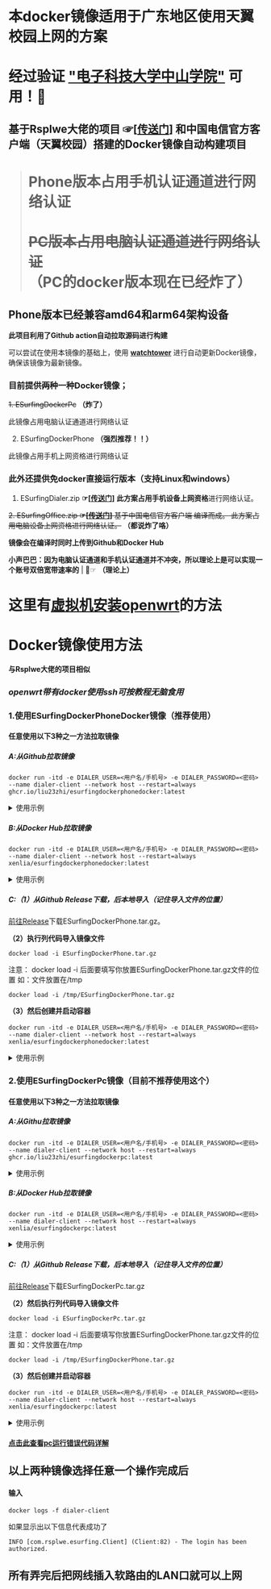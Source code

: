 # 本docker镜像适用于广东地区使用天翼校园上网的方案

# 经过验证 <ins>"电子科技大学中山学院"</ins> 可用！🙌

## 基于Rsplwe大佬的项目 ☞[[传送门](https://github.com/Rsplwe/ESurfingDialer)] 和中国电信官方客户端（天翼校园）搭建的Docker镜像自动构建项目

># Phone版本占用手机认证通道进行网络认证
># ~~PC版本占用电脑认证通道进行网络认证~~（PC的docker版本现在已经炸了）

## Phone版本已经兼容amd64和arm64架构设备

**此项目利用了Github action自动拉取源码进行构建**

可以尝试在使用本镜像的基础上，使用 **[watchtower](https://github.com/containrrr/watchtower "watchover")** 进行自动更新Docker镜像，确保该镜像为最新镜像。 
### 目前提供~~两种~~一种Docker镜像；

~~1. ESurfingDockerPc~~ **（炸了）**

此镜像占用电脑认证通道进行网络认证

2. ESurfingDockerPhone **（强烈推荐！！）**

此镜像占用手机上网资格进行网络认证

### 此外还提供免docker直接运行版本（支持Linux和windows）

1. ESurfingDialer.zip **☞[[传送门](releases/latest)]**
**此方案占用手机设备上网资格**进行网络认证。

~~2. ESurfingOffice.zip **☞[[传送门](releases/latest)]**
基于中国电信官方客户端 编译而成。
此方案占用电脑设备上网资格进行网络认证。~~ **（都说炸了咯）**

**镜像会在编译时同时上传到Github和Docker Hub**

**小声巴巴：因为电脑认证通道和手机认证通道并不冲突，所以理论上是可以实现一个账号双倍宽带速率的** | 🤣☞ **（理论上）**

# 这里有[虚拟机安装openwrt](/QWE.md)的方法
# Docker镜像使用方法
**与Rsplwe大佬的项目相似**

### ***openwrt带有docker使用ssh可按教程无脑食用*** 

### 1.使用ESurfingDockerPhoneDocker镜像（推荐使用）
#### 任意使用以下3种之一方法拉取镜像

##### A:从Github拉取镜像

```shell
docker run -itd -e DIALER_USER=<用户名/手机号> -e DIALER_PASSWORD=<密码> --name dialer-client --network host --restart=always ghcr.io/liu23zhi/esurfingdockerphonedocker:latest
```
<details>
<summary>使用示例</summary>

**假设账号为123，密码为456。则应该执行(一定要把＜＞去掉)**

```shell
docker run -itd -e DIALER_USER=123 -e DIALER_PASSWORD=456 --name dialer-client --network host --restart=always ghcr.io/liu23zhi/esurfingdockerphonedocker:latest
```

</details>

##### B:**从Docker Hub**拉取镜像

```shell
docker run -itd -e DIALER_USER=<用户名/手机号> -e DIALER_PASSWORD=<密码> --name dialer-client --network host --restart=always xenlia/esurfingdockerphonedocker:latest
```
<details>
<summary>使用示例</summary>

**假设账号为123，密码为456。则应该执行**

```shell
docker run -itd -e DIALER_USER=123 -e DIALER_PASSWORD=456 --name dialer-client --network host --restart=always xenlia/esurfingdockerphonedocker:latest
```

</details>

##### C:（1）从Github Release下载，后本地导入（记住导入文件的位置）

[前往Release](https://github.com/liu23zhi/ESurfingDialerDocker/releases)下载ESurfingDockerPhone.tar.gz。

**（2）执行列代码导入镜像文件**

```shell
docker load -i ESurfingDockerPhone.tar.gz
```

注意：
docker load -i 后面要填写你放置ESurfingDockerPhone.tar.gz文件的位置
如：文件放置在/tmp

```shell
docker load -i /tmp/ESurfingDockerPhone.tar.gz
```

**（3）然后创建并启动容器**

```shell
docker run -itd -e DIALER_USER=<用户名/手机号> -e DIALER_PASSWORD=<密码> --name dialer-client --network host --restart=always xenlia/esurfingdockerphonedocker:latest
```
<details>
<summary>使用示例</summary>
**假设账号为123，密码为456。则应该执行(一定要把＜＞去掉)**

```shell
#导入镜像
docker load -i ESurfingDockerPhone.tar.gz
#创建容器并启动（上面导入镜像代码完成后。再输入此代码）
docker run -itd -e DIALER_USER=123 -e DIALER_PASSWORD=456 --name dialer-client --network host --restart=always xenlia/esurfingdockerphonedocker:latest
```

</details>

### 2.使用ESurfingDockerPc镜像（目前不推荐使用这个）

#### 任意使用以下3种之一方法拉取镜像

##### A:从Githu拉取镜像

```shell
docker run -itd -e DIALER_USER=<用户名/手机号> -e DIALER_PASSWORD=<密码> --name dialer-client --network host --restart=always ghcr.io/liu23zhi/esurfingdockerpc:latest
```
<details>
<summary>使用示例</summary>
**假设账号为123，密码为456。则应该执行(一定要把＜＞去掉)**

```shell
docker run -itd -e DIALER_USER=123 -e DIALER_PASSWORD=456 --name dialer-client --network host --restart=always ghcr.io/liu23zhi/esurfingdockerpc:latest
```

</details>

##### B:从Docker Hub拉取镜像

```shell
docker run -itd -e DIALER_USER=<用户名/手机号> -e DIALER_PASSWORD=<密码> --name dialer-client --network host --restart=always xenlia/esurfingdockerpc:latest
```
<details>
<summary>使用示例</summary>
**假设账号为123，密码为456。则应该执行(一定要把＜＞去掉)**

```shell
docker run -itd -e DIALER_USER=123 -e DIALER_PASSWORD=456 --name dialer-client --network host --restart=always xenlia/esurfingdockerpc:latest
```

</details>

##### C:（1）从Github Release下载，后本地导入（记住导入文件的位置）

[前往Release](https://github.com/liu23zhi/ESurfingDialerDocker/releases)下载ESurfingDockerPc.tar.gz

**（2）然后执行列代码导入镜像文件**

```shell
docker load -i ESurfingDockerPc.tar.gz
```
注意：
docker load -i 后面要填写你放置ESurfingDockerPhone.tar.gz文件的位置
如：文件放置在/tmp

```shell
docker load -i /tmp/ESurfingDockerPhone.tar.gz
```

**（3）然后创建并启动容器**

```shell
docker run -itd -e DIALER_USER=<用户名/手机号> -e DIALER_PASSWORD=<密码> --name dialer-client --network host --restart=always xenlia/esurfingdockerpc:latest
```
<details>
<summary>使用示例</summary>
**假设账号为123，密码为456。则应该执行(一定要把＜＞去掉)**

```shell
#导入镜像
docker load -i ESurfingDockerPc.tar.gz
#创建容器并启动（上面导入镜像代码完成后。再输入此代码）
docker run -itd -e DIALER_USER=123 -e DIALER_PASSWORD=456 --name dialer-client --network host --restart=always xenlia/esurfingdockerpc:latest
```

</details>

#### [点击此查看pc运行错误代码详解](/PC.md)

## 以上两种镜像选择任意一个操作完成后

#### **输入**

```shell
docker logs -f dialer-client
```
如果显示出以下信息代表成功了
```shell
INFO [com.rsplwe.esurfing.Client] (Client:82) - The login has been authorized.
```



## 所有弄完后把网线插入软路由的LAN口就可以上网













